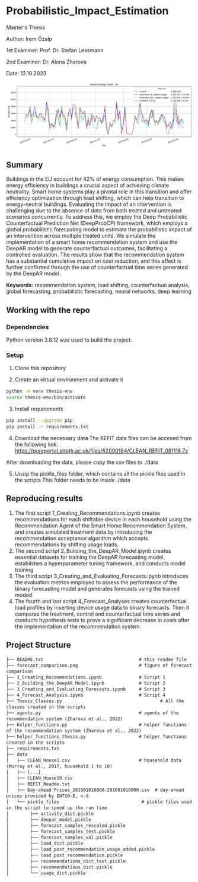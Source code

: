# Probabilistic_Impact_Estimation

Master's Thesis

Author: Irem Özalp

1st Examiner: Prof. Dr. Stefan Lessmann

2nd Examiner: Dr. Alona Zharova

Date: 13.10.2023

![](/forecast_comparison.png)

## Summary

Buildings in the EU account for 42% of energy consumption. This makes energy efficiency in buildings a crucial aspect of achieving climate neutrality. Smart home systems play a pivotal role in this transition and offer efficiency optimization through load shifting, which can help transition to energy-neutral buildings. Evaluating the impact of an intervention is challenging due to the absence of data from both treated and untreated scenarios concurrently. To address this, we employ the Deep Probabilistic Counterfactual Prediction Net (DeepProbCP) framework, which employs a global probabilistic forecasting model to estimate the probabilistic impact of an intervention across multiple treated units. We simulate the implementation of a smart home recommendation system and use the DeepAR model to generate counterfactual outcomes, facilitating a controlled evaluation. The results show that the recommendation system has a substantial cumulative impact on cost reduction, and this effect is further confirmed through the use of counterfactual time series generated by the DeepAR model.

**Keywords:** recommendation system, load shifting, counterfactual analysis, global forecasting, probabilistic forecasting, neural networks, deep learning

## Working with the repo

### Dependencies

Python version 3.8.12 was used to build the project.

### Setup

1. Clone this repository

2. Create an virtual environment and activate it
```bash
python -m venv thesis-env
source thesis-env/bin/activate
```

3. Install requirements
```bash
pip install --upgrade pip
pip install -r requirements.txt
```

4. Download the necessary data
The REFIT data files can be accesed from the following link:
https://pureportal.strath.ac.uk/files/62090184/CLEAN_REFIT_081116.7z

After downloading the data, please copy the csv files to ./data

5. Unzip the pickle_files folder, which contains all the pickle files used in the scripts
This folder needs to be inside ./data 

## Reproducing results

1. The first script 1_Creating_Recommendations.ipynb creates recommendations for each shiftable device in each household using the Recommendation Agent of the Smart Home Recommendation System, and creates simulated treatment data by introducing the recommendation acceptance algorithm which accepts recommendations by shifting usage loads.
2. The second script 2_Building_the_DeepAR_Model.ipynb creates essential datasets for training the DeepAR forecasting model, establishes a hyperparameter tuning framework, and conducts model training
3. The third script 3_Creating_and_Evaluating_Forecasts.ipynb introduces the evaluation metrics employed to assess the performance of the binary forecasting model and generates forecasts using the trained moded.
4. The fourth and last script 4_Forecast_Analyses creates counterfactual load profiles by inserting device usage data to binary forecasts. Then it compares the treatment, control and counterfactual time series and conducts hypothesis tests to prove a significant decrease in costs after the implementation of the recommendation system.


## Project Structure
````
├── README.txt                                    # this readme file                                                
├── forecast_comparison.png                       # figure of forecast comparison         
├── 1_Creating_Recommendations.ipynb              # Script 1
├── 2_Building_the_DeepAR_Model.ipynb             # Script 2
├── 3_Creating_and_Evaluating_Forecasts.ipynb     # Script 3     
├── 4_Forecast_Analysis.ipynb                     # Script 4
├── Thesis_Classes.py 					                  # All the classes created in the scripts
├── agents.py                                     # agents of the recommendation system (Zharova et al., 2022)
├── helper_functions.py                           # helper functions of the recommendation system (Zharova et al., 2022)
├── helper_functions_thesis.py                    # helper functions created in the scripts
├── requirements.txt
├── data                                                        
│   ├── CLEAN_House1.csv                          # household data (Murray et al., 2017, household 1 to 10)     
│   ├── [...]                                                       
│   ├── CLEAN_House10.csv                                           
│   ├── REFIT_Readme.txt              
│   ├── Day-ahead Prices_201501010000-201601010000.csv  # day-ahead prices provided by ENTSO-E, n.d.        
│   └── pickle_files	                           # pickle files used in the script to speed up the run time
│        ├── activity_dict.pickle
│        ├── deepar_model.pickle
│        ├── forecast_samples_rescaled.pickle
│        ├── forecast_samples_test.pickle
│        ├── forecast_samples_val.pickle
│        ├── load_dict.pickle
│        ├── load_post_recommendation_usage_added.pickle
│        ├── load_post_recommendation.pickle
│        ├── recommendations_dict_test.pickle
│        ├── recommendations_dict.pickle
│        └── usage_dict.pickle
````

